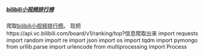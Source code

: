 ##### [bilibili小视频排行榜](https://github.com/peanwang/spider/tree/master/%E5%BF%AB%E4%BB%A3%E7%90%86)
爬取[bilibili小视频排行榜](https://vc.bilibili.com/p/eden/rank#/?tab=%E5%85%A8%E9%83%A8)。
现把https://api.vc.bilibili.com/board/v1/ranking/top?信息爬取出来
import requests
import random
import re
import json
import os
import tqdm
import pymongo
from urllib.parse import urlencode
from multiprocessing import Process